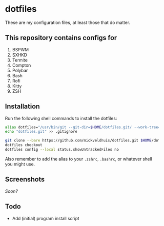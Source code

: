 # dotfiles

These are my configuration files, at least those that do matter.

## This repository contains configs for

1. BSPWM
2. SXHKD
3. Termite
4. Compton
5. Polybar
6. Bash
7. Rofi
8. Kitty
9. ZSH

## Installation

Run the following shell commands to install the dotfiles:

```bash
alias dotfiles="/usr/bin/git --git-dir=$HOME/dotfiles.git/ --work-tree=$HOME"
echo "dotfiles.git" >> .gitignore

git clone --bare https://github.com/mickveldhuis/dotfiles.git $HOME/dotfiles.git
dotfiles checkout
dotfiles config --local status.showUntrackedFiles no
```

Also remember to add the alias to your `.zshrc`, `.bashrc`, or whatever shell you might use.

## Screenshots

_Soon?_

## Todo

- Add (initial) program install script
